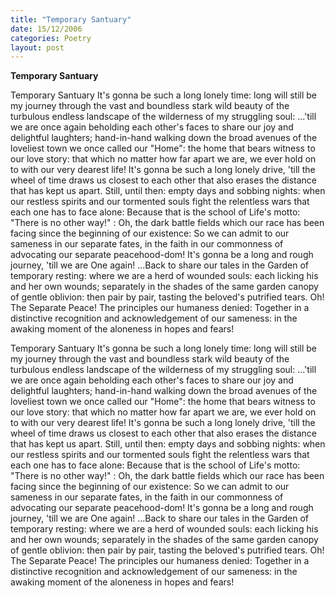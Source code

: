 ```yaml
---
title: "Temporary Santuary"
date: 15/12/2006
categories: Poetry
layout: post
---
```


**Temporary Santuary**

Temporary Santuary
     It's gonna be such a long lonely time: long will still be my journey through the vast and boundless stark wild beauty of the turbulous endless landscape of the wilderness of my struggling soul: ...'till we are once again beholding each other's faces to share our joy and delightful laughters; hand-in-hand walking down the broad avenues of the loveliest town we once called our "Home": the home that bears witness to our love story: that which no matter how far apart we are, we ever hold on to with our very dearest life!
     It's gonna be such a long lonely drive, 'till the wheel of time draws us closest to each other that also erases the distance that has kept us apart.  Still, until then: empty days and sobbing nights: when our restless spirits and our tormented souls fight the relentless wars that each one has to face alone: Because that is the school of Life's motto: "There is no other way!" : Oh, the dark battle fields which our race has been facing since the beginning of our existence: So we can admit to our sameness in our separate fates, in the faith in our commonness of advocating our separate peacehood-dom!
     It's gonna be a long and rough journey, 'till we are One again! ...Back to share our tales in the Garden of temporary resting: where we are a herd of wounded souls: each licking his and her own wounds; separately in the shades of the same garden canopy of gentle oblivion: then pair by pair, tasting the beloved's putrified tears.
     Oh! The Separate Peace!  The principles our humaness denied: Together in a distinctive recognition and acknowledgement of our sameness: in the awaking moment of the aloneness in hopes and fears!

Temporary Santuary
     It's gonna be such a long lonely time: long will still be my journey through the vast and boundless stark wild beauty of the turbulous endless landscape of the wilderness of my struggling soul: ...'till we are once again beholding each other's faces to share our joy and delightful laughters; hand-in-hand walking down the broad avenues of the loveliest town we once called our "Home": the home that bears witness to our love story: that which no matter how far apart we are, we ever hold on to with our very dearest life!
     It's gonna be such a long lonely drive, 'till the wheel of time draws us closest to each other that also erases the distance that has kept us apart.  Still, until then: empty days and sobbing nights: when our restless spirits and our tormented souls fight the relentless wars that each one has to face alone: Because that is the school of Life's motto: "There is no other way!" : Oh, the dark battle fields which our race has been facing since the beginning of our existence: So we can admit to our sameness in our separate fates, in the faith in our commonness of advocating our separate peacehood-dom!
     It's gonna be a long and rough journey, 'till we are One again! ...Back to share our tales in the Garden of temporary resting: where we are a herd of wounded souls: each licking his and her own wounds; separately in the shades of the same garden canopy of gentle oblivion: then pair by pair, tasting the beloved's putrified tears.
     Oh! The Separate Peace!  The principles our humaness denied: Together in a distinctive recognition and acknowledgement of our sameness: in the awaking moment of the aloneness in hopes and fears!
